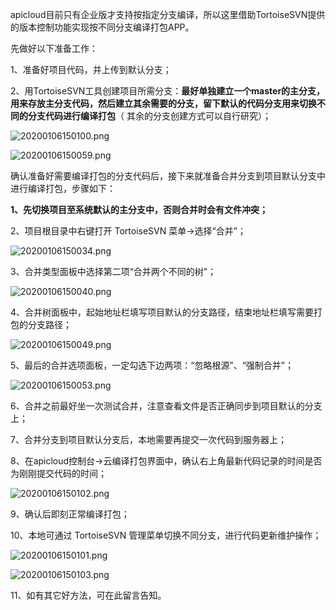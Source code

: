 
apicloud目前只有企业版才支持按指定分支编译，所以这里借助TortoiseSVN提供的版本控制功能实现按不同分支编译打包APP。


先做好以下准备工作：


1、准备好项目代码，并上传到默认分支；


2、用TortoiseSVN工具创建项目所需分支：**最好单独建立一个master的主分支，用来存放主分支代码，然后建立其余需要的分支，留下默认的代码分支用来切换不同的分支代码进行编译打包**（ 其余的分支创建方式可以自行研究）；


![20200106150100.png](https://image.bmqy.net/upload/d27872b1f658dbdc6d2d930608bc61f6.png)


![20200106150059.png](https://image.bmqy.net/upload/f40ad4b109fef518b5be6d2e6fcf6fc8.png)


确认准备好需要编译打包的分支代码后，接下来就准备合并分支到项目默认分支中进行编译打包，步骤如下：


**1、先切换项目至系统默认的主分支中，否则合并时会有文件冲突；**


2、项目根目录中右键打开 TortoiseSVN 菜单→选择“合并”；


![20200106150034.png](https://image.bmqy.net/upload/e15b7ba6789e5df3bae5b85a8c481a04.png)


3、合并类型面板中选择第二项“合并两个不同的树”；


![20200106150040.png](https://image.bmqy.net/upload/ff626d642a8fdb0b14fa0aa5cd223de3.png)


4、合并树面板中，起始地址栏填写项目默认的分支路径，结束地址栏填写需要打包的分支路径；


![20200106150049.png](https://image.bmqy.net/upload/4f1712f177b5f2807913473769307f0d.png)


5、最后的合并选项面板，一定勾选下边两项：“忽略根源”、“强制合并”；


![20200106150053.png](https://image.bmqy.net/upload/7de8dc3822c7e348d34e5327faf293c4.png)


6、合并之前最好坐一次测试合并，注意查看文件是否正确同步到项目默认的分支上；


7、合并分支到项目默认分支后，本地需要再提交一次代码到服务器上；


8、在apicloud控制台→云编译打包界面中，确认右上角最新代码记录的时间是否为刚刚提交代码的时间；


![20200106150102.png](https://image.bmqy.net/upload/2a8832611547ccee43888e10408391e3.png)


9、确认后即刻正常编译打包；


10、本地可通过 TortoiseSVN 管理菜单切换不同分支，进行代码更新维护操作；


![20200106150101.png](https://image.bmqy.net/upload/73014f37fb7ba54d47f8c2950364f035.png)


![20200106150103.png](https://image.bmqy.net/upload/4e5406e6d040ebd3dbe4fecd9507c94c.png)


11、如有其它好方法，可在此留言告知。

